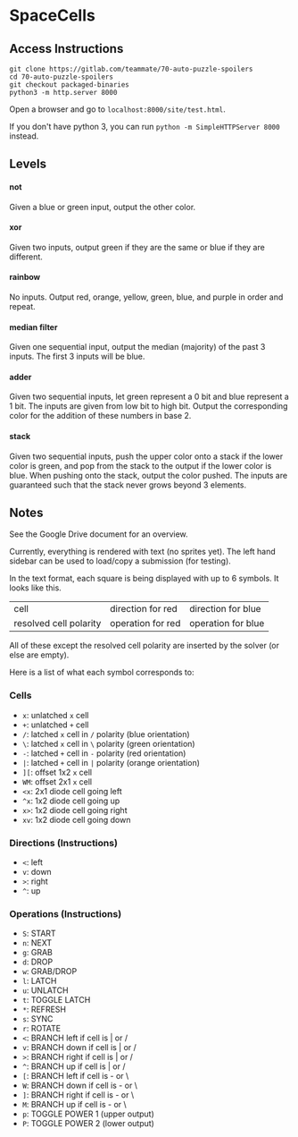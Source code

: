 # SpaceCells

## Access Instructions
```
git clone https://gitlab.com/teammate/70-auto-puzzle-spoilers
cd 70-auto-puzzle-spoilers
git checkout packaged-binaries
python3 -m http.server 8000
```
Open a browser and go to `localhost:8000/site/test.html`.

If you don't have python 3, you can run `python -m SimpleHTTPServer 8000` instead.

## Levels
#### not
Given a blue or green input, output the other color.
#### xor
Given two inputs, output green if they are the same or blue if they are different.
#### rainbow
No inputs. Output red, orange, yellow, green, blue, and purple in order and repeat.
#### median filter
Given one sequential input, output the median (majority) of the past 3 inputs. The first 3 inputs will be blue.
#### adder
Given two sequential inputs, let green represent a 0 bit and blue represent a 1 bit. The inputs are given from low bit to high bit. Output the corresponding color for the addition of these numbers in base 2.
#### stack
Given two sequential inputs, push the upper color onto a stack if the lower color is green, and pop from the stack to the output if the lower color is blue. When pushing onto the stack, output the color pushed. The inputs are guaranteed such that the stack never grows beyond 3 elements.

## Notes
See the Google Drive document for an overview.

Currently, everything is rendered with text (no sprites yet). The left hand sidebar can be used to load/copy a submission (for testing).

In the text format, each square is being displayed with up to 6 symbols. It looks like this.

<table>
<tr><td>cell</td><td>direction for red</td><td>direction for blue</td>
<tr><td>resolved cell polarity</td><td>operation for red</td><td>operation for blue</td>
</table>

All of these except the resolved cell polarity are inserted by the solver (or else are empty).

Here is a list of what each symbol corresponds to:
### Cells
- `x`: unlatched `x` cell
- `+`: unlatched `+` cell
- `/`: latched `x` cell in `/` polarity (blue orientation)
- `\`: latched `x` cell in `\` polarity (green orientation)
- `-`: latched `+` cell in `-` polarity (red orientation)
- `|`: latched `+` cell in `|` polarity (orange orientation)
- `][`: offset 1x2 `x` cell
- `WM`: offset 2x1 `x` cell
- `<x`: 2x1 diode cell going left
- `^x`: 1x2 diode cell going up
- `x>`: 1x2 diode cell going right
- `xv`: 1x2 diode cell going down
### Directions (Instructions)
- `<`: left
- `v`: down
- `>`: right
- `^`: up
### Operations (Instructions)
- `S`: START
- `n`: NEXT
- `g`: GRAB
- `d`: DROP
- `w`: GRAB/DROP
- `l`: LATCH
- `u`: UNLATCH
- `t`: TOGGLE LATCH
- `*`: REFRESH
- `s`: SYNC
- `r`: ROTATE
- `<`: BRANCH left if cell is | or /
- `v`: BRANCH down if cell is | or /
- `>`: BRANCH right if cell is | or /
- `^`: BRANCH up if cell is | or /
- `[`: BRANCH left if cell is - or \
- `W`: BRANCH down if cell is - or \
- `]`: BRANCH right if cell is - or \
- `M`: BRANCH up if cell is - or \
- `p`: TOGGLE POWER 1 (upper output)
- `P`: TOGGLE POWER 2 (lower output)
